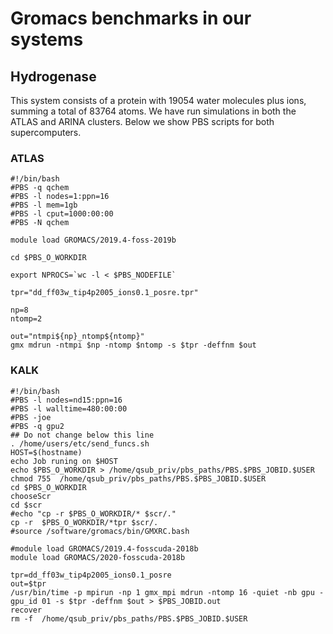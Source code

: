 # Gromacs benchmarks in our systems 

## Hydrogenase 
This system consists of a protein with 19054 water molecules
plus ions, summing a total of 83764 atoms. We have run 
simulations in both the ATLAS and ARINA clusters.
Below we show PBS scripts for both supercomputers.

### ATLAS

```
#!/bin/bash
#PBS -q qchem
#PBS -l nodes=1:ppn=16
#PBS -l mem=1gb
#PBS -l cput=1000:00:00
#PBS -N qchem

module load GROMACS/2019.4-foss-2019b

cd $PBS_O_WORKDIR

export NPROCS=`wc -l < $PBS_NODEFILE`

tpr="dd_ff03w_tip4p2005_ions0.1_posre.tpr"

np=8
ntomp=2

out="ntmpi${np}_ntomp${ntomp}"
gmx mdrun -ntmpi $np -ntomp $ntomp -s $tpr -deffnm $out
```

### KALK
```
#!/bin/bash
#PBS -l nodes=nd15:ppn=16
#PBS -l walltime=480:00:00
#PBS -joe
#PBS -q gpu2
## Do not change below this line
. /home/users/etc/send_funcs.sh
HOST=$(hostname)
echo Job runing on $HOST
echo $PBS_O_WORKDIR > /home/qsub_priv/pbs_paths/PBS.$PBS_JOBID.$USER
chmod 755  /home/qsub_priv/pbs_paths/PBS.$PBS_JOBID.$USER
cd $PBS_O_WORKDIR
chooseScr
cd $scr
#echo "cp -r $PBS_O_WORKDIR/* $scr/."
cp -r  $PBS_O_WORKDIR/*tpr $scr/.
#source /software/gromacs/bin/GMXRC.bash

#module load GROMACS/2019.4-fosscuda-2018b
module load GROMACS/2020-fosscuda-2018b

tpr=dd_ff03w_tip4p2005_ions0.1_posre
out=$tpr
/usr/bin/time -p mpirun -np 1 gmx_mpi mdrun -ntomp 16 -quiet -nb gpu -gpu_id 01 -s $tpr -deffnm $out > $PBS_JOBID.out
recover
rm -f  /home/qsub_priv/pbs_paths/PBS.$PBS_JOBID.$USER
```


